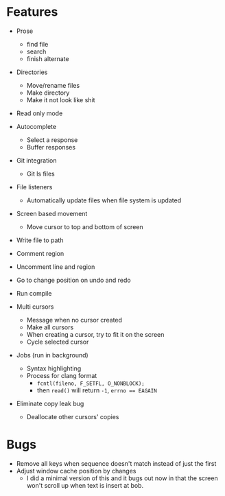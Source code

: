 # Features
* Prose
  - find file
  - search
  - finish alternate

* Directories
  - Move/rename files
  - Make directory
  - Make it not look like shit

* Read only mode

* Autocomplete
  - Select a response
  - Buffer responses

* Git integration
  - Git ls files

* File listeners
  - Automatically update files when file system is updated

* Screen based movement
  - Move cursor to top and bottom of screen

* Write file to path
* Comment region
* Uncomment line and region
* Go to change position on undo and redo
* Run compile

* Multi cursors
  - Message when no cursor created
  - Make all cursors
  - When creating a cursor, try to fit it on the screen
  - Cycle selected cursor

* Jobs (run in background)
  - Syntax highlighting
  - Process for clang format
    + `fcntl(fileno, F_SETFL, O_NONBLOCK);`
    + then `read()` will return `-1`, `errno == EAGAIN`

* Eliminate copy leak bug
  - Deallocate other cursors' copies

# Bugs
* Remove all keys when sequence doesn't match instead of just the first
* Adjust window cache position by changes
  - I did a minimal version of this and it bugs out now in that the screen won't scroll up when text is insert at bob.
